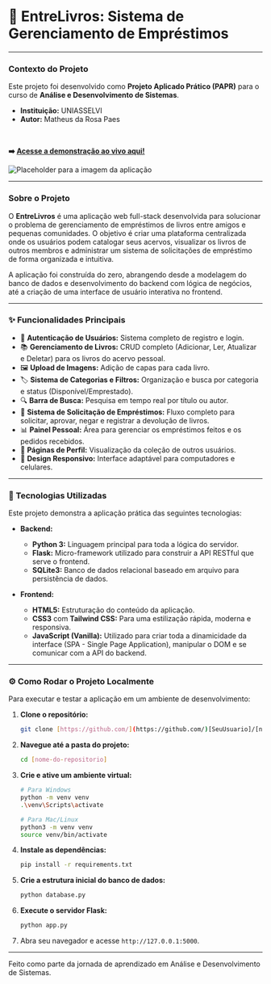 # 📖 EntreLivros: Sistema de Gerenciamento de Empréstimos

---

### Contexto do Projeto

Este projeto foi desenvolvido como **Projeto Aplicado Prático (PAPR)** para o curso de **Análise e Desenvolvimento de Sistemas**.

* **Instituição:** UNIASSELVI
* **Autor:** Matheus da Rosa Paes

<br>

**➡️ [Acesse a demonstração ao vivo aqui!](https://bit.ly/entrelivrosrp)**

![Placeholder para a imagem da aplicação](https://i.imgur.com/RfbcJoP.png)

---

### Sobre o Projeto

O **EntreLivros** é uma aplicação web full-stack desenvolvida para solucionar o problema de gerenciamento de empréstimos de livros entre amigos e pequenas comunidades. O objetivo é criar uma plataforma centralizada onde os usuários podem catalogar seus acervos, visualizar os livros de outros membros e administrar um sistema de solicitações de empréstimo de forma organizada e intuitiva.

A aplicação foi construída do zero, abrangendo desde a modelagem do banco de dados e desenvolvimento do backend com lógica de negócios, até a criação de uma interface de usuário interativa no frontend.

---

### ✨ Funcionalidades Principais

* 👤 **Autenticação de Usuários:** Sistema completo de registro e login.
* 📚 **Gerenciamento de Livros:** CRUD completo (Adicionar, Ler, Atualizar e Deletar) para os livros do acervo pessoal.
* 🖼️ **Upload de Imagens:** Adição de capas para cada livro.
* 🏷️ **Sistema de Categorias e Filtros:** Organização e busca por categoria e status (Disponível/Emprestado).
* 🔍 **Barra de Busca:** Pesquisa em tempo real por título ou autor.
* 🤝 **Sistema de Solicitação de Empréstimos:** Fluxo completo para solicitar, aprovar, negar e registrar a devolução de livros.
* 📊 **Painel Pessoal:** Área para gerenciar os empréstimos feitos e os pedidos recebidos.
* 👤 **Páginas de Perfil:** Visualização da coleção de outros usuários.
* 📱 **Design Responsivo:** Interface adaptável para computadores e celulares.

---

### 🚀 Tecnologias Utilizadas

Este projeto demonstra a aplicação prática das seguintes tecnologias:

* **Backend:**
    * **Python 3:** Linguagem principal para toda a lógica do servidor.
    * **Flask:** Micro-framework utilizado para construir a API RESTful que serve o frontend.
    * **SQLite3:** Banco de dados relacional baseado em arquivo para persistência de dados.

* **Frontend:**
    * **HTML5:** Estruturação do conteúdo da aplicação.
    * **CSS3** com **Tailwind CSS:** Para uma estilização rápida, moderna e responsiva.
    * **JavaScript (Vanilla):** Utilizado para criar toda a dinamicidade da interface (SPA - Single Page Application), manipular o DOM e se comunicar com a API do backend.

---

### ⚙️ Como Rodar o Projeto Localmente

Para executar e testar a aplicação em um ambiente de desenvolvimento:

1.  **Clone o repositório:**
    ```bash
    git clone [https://github.com/](https://github.com/)[SeuUsuario]/[nome-do-repositorio].git
    ```

2.  **Navegue até a pasta do projeto:**
    ```bash
    cd [nome-do-repositorio]
    ```

3.  **Crie e ative um ambiente virtual:**
    ```bash
    # Para Windows
    python -m venv venv
    .\venv\Scripts\activate

    # Para Mac/Linux
    python3 -m venv venv
    source venv/bin/activate
    ```

4.  **Instale as dependências:**
    ```bash
    pip install -r requirements.txt
    ```

5.  **Crie a estrutura inicial do banco de dados:**
    ```bash
    python database.py
    ```

6.  **Execute o servidor Flask:**
    ```bash
    python app.py
    ```

7.  Abra seu navegador e acesse `http://127.0.0.1:5000`.

---

Feito como parte da jornada de aprendizado em Análise e Desenvolvimento de Sistemas.
